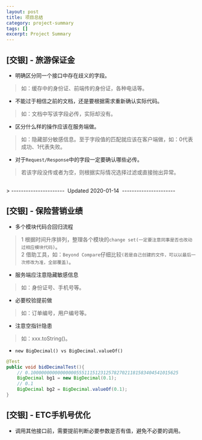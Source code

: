 ```yaml
---
layout: post
title: 项目总结
category: project-summary
tags: []
excerpt: Project Summary
---
```



## [交银] - 旅游保证金  

- 明确区分同一个接口中存在歧义的字段。  

> 如：缓存中的身份证、前端传的身份证，各种电话等。  


- 不能过于相信之前的文档，还是要根据需求重新确认实际代码。  

> 如：文档中写该字段必传，实际却没有。  


- 区分什么样的操作应该在服务端做。  

> 如：隐藏部分敏感信息。至于字段值的匹配就应该在客户端做，如：0代表成功、1代表失败。  


- 对于`Request/Response`中的字段一定要确认哪些必传。  

> 若该字段没传或者为空，则根据实际情况选择过滤或直接抛出异常。  


<br>
> ----------------------&nbsp;&nbsp;Updated 2020-01-14&nbsp;&nbsp;----------------------

## [交银] - 保险营销业绩  

- 多个模块代码合回归流程  

> 1 根据时间升序排列，整理各个模块的`change set(一定要注意同事是否也改动过相应模块代码)`。  
> 2 借助工具，如：`Beyond Compare`仔细比较`(若是自己创建的文件，可以以最后一次修改为准，全部覆盖)`。  


- 服务端应注意隐藏敏感信息  

> 如：身份证号、手机号等。  


- 必要校验提前做  

> 如：订单编号，用户编号等。  


- 注意空指针隐患  

> 如：xxx.toString()。  


- `new BigDecimal() vs BigDecimal.valueOf()`  

``` java
@Test
public void bidDecimalTest(){
    // 0.1000000000000000055511151231257827021181583404541015625
    BigDecimal bg1 = new BigDecimal(0.1);
    // 0.1
    BigDecimal bg2 = BigDecimal.valueOf(0.1);
}
```



## [交银] - ETC手机号优化  

- 调用其他接口前，需要提前判断必要参数是否有值，避免不必要的调用。  
